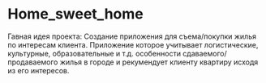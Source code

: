 # Home_sweet_home

Гавная идея проекта: Создание приложения для съема/покупки жилья по интересам клиента. Приложение которое учитывает логистические, культурные, образовательные и т.д. особенности сдаваемого/продаваемого жилья в городе и рекумендует клиенту квартиру исходя из его интересов. 
